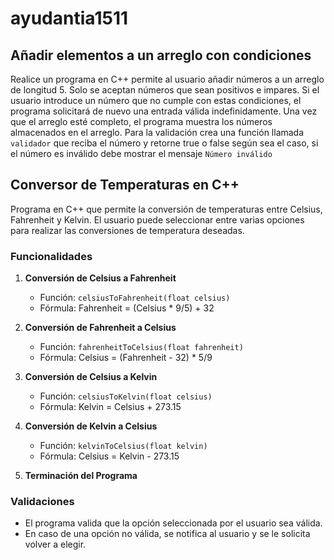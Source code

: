 # ayudantia1511
## Añadir elementos a un arreglo con condiciones
Realice un programa en C++ permite al usuario añadir números a un arreglo de longitud 5. Solo se aceptan números que sean positivos e impares. Si el usuario introduce un número que no cumple con estas condiciones, el programa solicitará de nuevo una entrada válida indefinidamente. Una vez que el arreglo esté completo, el programa muestra los números almacenados en el arreglo. Para la validación crea una función llamada ```validador``` que reciba el número y retorne true o false según sea el caso, si el número es inválido debe mostrar el mensaje ```Número inválido```   
## Conversor de Temperaturas en C++

Programa en C++ que permite la conversión de temperaturas entre Celsius, Fahrenheit y Kelvin. El usuario puede seleccionar entre varias opciones para realizar las conversiones de temperatura deseadas.

### Funcionalidades

1. **Conversión de Celsius a Fahrenheit**
   - Función: `celsiusToFahrenheit(float celsius)`
   - Fórmula: Fahrenheit = (Celsius * 9/5) + 32

2. **Conversión de Fahrenheit a Celsius**
   - Función: `fahrenheitToCelsius(float fahrenheit)`
   - Fórmula: Celsius = (Fahrenheit - 32) * 5/9

3. **Conversión de Celsius a Kelvin**
   - Función: `celsiusToKelvin(float celsius)`
   - Fórmula: Kelvin = Celsius + 273.15

4. **Conversión de Kelvin a Celsius**
   - Función: `kelvinToCelsius(float kelvin)`
   - Fórmula: Celsius = Kelvin - 273.15

5. **Terminación del Programa**

### Validaciones

- El programa valida que la opción seleccionada por el usuario sea válida.
- En caso de una opción no válida, se notifica al usuario y se le solicita volver a elegir.

  
